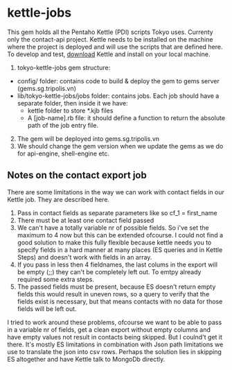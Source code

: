 kettle-jobs
===========
This gem holds all the Pentaho Kettle (PDI) scripts Tokyo uses. Currenty only the contact-api project. Kettle needs to be installed on the machine where the project is deployed and will use the scripts that are defined here. To develop and test, [download](http://community.pentaho.com/projects/data-integration) Kettle and install on your local machine. 

1. tokyo-kettle-jobs gem structure:
  - config/ folder: contains code to build & deploy the gem to gems server (gems.sg.tripolis.vn)
  - lib/tokyo-kettle-jobs/jobs folder: contains jobs. Each job should have a separate folder, then inside it we have:
    + kettle folder to store *.kjb files
    + A [job-name].rb file: it should define a function to return the absolute path of the job entry file.
2. The gem will be deployed into gems.sg.tripolis.vn
3. We should change the gem version when we update the gems as we do for api-engine, shell-engine etc.



Notes on the contact export job
-------------------------------
There are some limitations in the way we can work with contact fields in our Kettle job. They are described here.

1. Pass in contact fields as separate parameters like so cf_1 = first_name
2. There must be at least one contact field passed
3. We can't have a totally variable nr of possible fields. So i've set the maximum to 4 now but this can be extended ofcourse. I could not find a good solution to make this fully flexible because kettle needs you to specify fields in a hard manner at many places (ES queries and in Kettle Steps) and doesn't work with fields in an array.
4. If you pass in less then 4 fieldnames, the last colums in the export will be empty (;;) they can't be completely left out. To emtpy already required some extra steps.
5. The passed fields must be present, because ES doesn't return empty fields this would result in uneven rows, so a query to verify that the fields exist is necessary, but that means contacts with no data for those fields will be left out.

I tried to work around these problems, ofcourse we want to be able to pass in a variable nr of fields, get a clean export without empty columns and have empty values not result in contacts being skipped. But I coulnd't get it there. It's mostly ES limitations in combination with Json path limitations we use to translate the json into csv rows. Perhaps the solution lies in skipping ES altogether and have Kettle talk to MongoDb directly.






